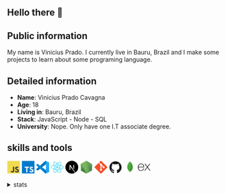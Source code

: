 ## Hello there 👋

## Public information

My name is Vinicius Prado. I currently live in Bauru, Brazil and I make some projects to learn about some programing language.

## Detailed information

* **Name**: Vinicius Prado Cavagna
* **Age**: 18
* **Living in**: Bauru, Brazil
* **Stack**: JavaScript - Node - SQL
* **University**: Nope. Only have one I.T associate degree.

## skills and tools

<code><img height="30" src="https://raw.githubusercontent.com/devicons/devicon/master/icons/javascript/javascript-original.svg"></code>
<code><img height="30" src="https://raw.githubusercontent.com/devicons/devicon/master/icons/typescript/typescript-original.svg"></code>
<code><img height="30" src="https://raw.githubusercontent.com/github/explore/80688e429a7d4ef2fca1e82350fe8e3517d3494d/topics/visual-studio-code/visual-studio-code.png"></code>
<code><img height="30" src="https://raw.githubusercontent.com/devicons/devicon/master/icons/react/react-original.svg"></code>
<code><img height="30" src="https://raw.githubusercontent.com/devicons/devicon/daca2d1577e9ba62674a864f232320f03f0b6d5d/icons/nextjs/nextjs-original.svg"></code>
<code><img height="30" src="https://raw.githubusercontent.com/github/explore/80688e429a7d4ef2fca1e82350fe8e3517d3494d/topics/nodejs/nodejs.png"></code>
<code><img height="30" src="https://raw.githubusercontent.com/devicons/devicon/master/icons/git/git-plain.svg"></code>
<code><img height="30" src="https://github.com/devicons/devicon/blob/master/icons/github/github-original.svg"></code>
<code><img height="30" src="https://github.com/devicons/devicon/blob/master/icons/mongodb/mongodb-original.svg"></code>
<code><img height="30" src="https://github.com/devicons/devicon/blob/master/icons/express/express-original.svg"></code>

<details>
  <summary>stats</summary>
  
  
  ![stats](https://github-readme-stats.vercel.app/api?username=vprado-dev&show_icons=true&theme=tokyonight&include_all_commits=true&count_private=true&show_icons=true&hide_rank=false&icon_color=6381AF&hide_title=true&disable_animations=true)

 ![langs](https://github-readme-stats.vercel.app/api/top-langs/?username=vprado-dev&layout=compact&theme=tokyonight&include_all_commits=true&count_private=true&text_color=FFFF)
 
 [![wakatime](https://github-readme-stats.vercel.app/api/wakatime?username=vipra&layout=compact&theme=tokyonight&langs_count=5&text_color=FFFF)](https://wakatime.com/@vipra)
